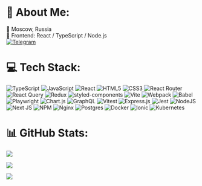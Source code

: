 # 💫 About Me:
📍 Moscow, Russia <br>
🚀 Frontend: React / TypeScript / Node.js <br>
[![Telegram](https://img.shields.io/badge/Telegram-2CA5E0?logo=telegram&logoColor=white)](https://t.me/engineer586898)

# 💻 Tech Stack:
![TypeScript](https://img.shields.io/badge/TypeScript-3178C6?logo=typescript&logoColor=fff)
![JavaScript](https://img.shields.io/badge/JavaScript-F7DF1E?logo=javascript&logoColor=000)
![React](https://img.shields.io/badge/react-%2320232a.svg?style=flat&logo=react&logoColor=%2361DAFB)
![HTML5](https://img.shields.io/badge/html5-%23E34F26.svg?style=flat&logo=html5&logoColor=white)
![CSS3](https://img.shields.io/badge/css3-%231572B6.svg?style=flat&logo=css3&logoColor=white)
![React Router](https://img.shields.io/badge/React_Router-CA4245?style=flat&logo=react-router&logoColor=white)
![React Query](https://img.shields.io/badge/React%20Query-FF4154?logo=reactquery&logoColor=fff)
![Redux](https://img.shields.io/badge/redux-%23593d88.svg?style=flat&logo=redux&logoColor=white)
![styled-components](https://img.shields.io/badge/styled--components-DB7093?logo=styledcomponents&logoColor=fff)
![Vite](https://img.shields.io/badge/Vite-646CFF?logo=vite&logoColor=fff)
![Webpack](https://img.shields.io/badge/webpack-%238DD6F9.svg?style=flat&logo=webpack&logoColor=black)
![Babel](https://img.shields.io/badge/Babel-F9DC3E?logo=babel&logoColor=000)
![Playwright](https://custom-icon-badges.demolab.com/badge/Playwright-2EAD33?logo=playwright&logoColor=fff)
![Chart.js](https://img.shields.io/badge/Chart.js-FF6384?logo=chartdotjs&logoColor=fff)
![GraphQL](https://img.shields.io/badge/GraphQL-E10098?logo=graphql&logoColor=fff)
![Vitest](https://img.shields.io/badge/Vitest-6E9F18?logo=vitest&logoColor=fff)
![Express.js](https://img.shields.io/badge/express.js-%23404d59.svg?style=flat&logo=express&logoColor=%2361DAFB)
![Jest](https://img.shields.io/badge/Jest-C21325?logo=jest&logoColor=fff)
![NodeJS](https://img.shields.io/badge/node.js-6DA55F?style=flat&logo=node.js&logoColor=white)
![Next JS](https://img.shields.io/badge/Next-black?style=flat&logo=next.js&logoColor=white)
![NPM](https://img.shields.io/badge/NPM-%23000000.svg?style=flat&logo=npm&logoColor=white)
![Nginx](https://img.shields.io/badge/nginx-%23009639.svg?style=flat&logo=nginx&logoColor=white)
![Postgres](https://img.shields.io/badge/postgres-%23316192.svg?style=flat&logo=postgresql&logoColor=white)
![Docker](https://img.shields.io/badge/docker-%230db7ed.svg?style=flat&logo=docker&logoColor=white)
![Ionic](https://img.shields.io/badge/Ionic-3880FF?logo=ionic&logoColor=white)
![Kubernetes](https://img.shields.io/badge/Kubernetes-326CE5?logo=kubernetes&logoColor=fff)

# 📊 GitHub Stats:
![](https://github-readme-stats.vercel.app/api?username=marvelsrp&theme=dark&hide_border=false&include_all_commits=false&count_private=false)

![](https://github-readme-streak-stats.herokuapp.com/?user=marvelsrp&theme=dark&hide_border=false)

![](https://github-readme-stats.vercel.app/api/top-langs/?username=marvelsrp&theme=dark&hide_border=false&include_all_commits=false&count_private=false&layout=compact)
